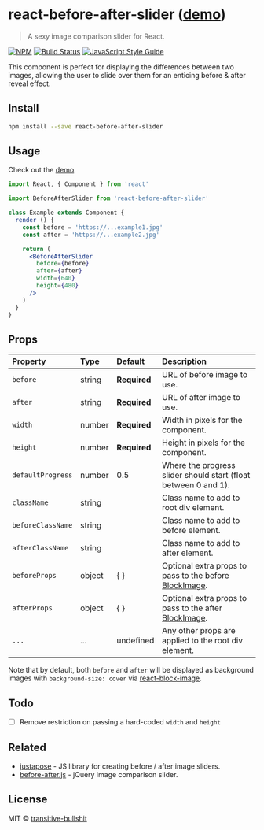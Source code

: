 # react-before-after-slider ([demo](https://transitive-bullshit.github.io/react-before-after-slider/))

> A sexy image comparison slider for React.

[![NPM](https://img.shields.io/npm/v/react-before-after-slider.svg)](https://www.npmjs.com/package/react-before-after-slider) [![Build Status](https://travis-ci.com/transitive-bullshit/react-before-after-slider.svg?branch=master)](https://travis-ci.com/transitive-bullshit/react-before-after-slider) [![JavaScript Style Guide](https://img.shields.io/badge/code_style-standard-brightgreen.svg)](https://standardjs.com)

This component is perfect for displaying the differences between two images, allowing the user to slide over them for an enticing before & after reveal effect.

## Install

```bash
npm install --save react-before-after-slider
```

## Usage

Check out the [demo](https://transitive-bullshit.github.io/react-before-after-slider/).

```jsx
import React, { Component } from 'react'

import BeforeAfterSlider from 'react-before-after-slider'

class Example extends Component {
  render () {
    const before = 'https://...example1.jpg'
    const after = 'https://...example2.jpg'

    return (
      <BeforeAfterSlider
        before={before}
        after={after}
        width={640}
        height={480}
      />
    )
  }
}
```

## Props

| Property      | Type               | Default                               | Description                                                                                                                                  |
|:--------------|:-------------------|:--------------------------------------|:---------------------------------------------------------------------------------------------------------------------------------------------|
| `before`  | string           | **Required**                                  | URL of before image to use. |
| `after`   | string           | **Required**                                  | URL of after image to use. |
| `width`     | number           | **Required**                                  | Width in pixels for the component. |
| `height`     | number           | **Required**                                  | Height in pixels for the component. |
| `defaultProgress`     | number           | 0.5                                  | Where the progress slider should start (float between 0 and 1). |
| `className`     | string           |                                   | Class name to add to root div element.  |
| `beforeClassName`     | string           |                                   | Class name to add to before element.  |
| `afterClassName`     | string           |                                   | Class name to add to after element.  |
| `beforeProps`     | object           | { }                                  | Optional extra props to pass to the before [BlockImage](https://github.com/transitive-bullshit/react-block-image).  |
| `afterProps`     | object           | { }                                  | Optional extra props to pass to the after [BlockImage](https://github.com/transitive-bullshit/react-block-image).  |
| `...`           | ...              | undefined                            | Any other props are applied to the root div element. |

Note that by default, both `before` and `after` will be displayed as background images with `background-size: cover` via [react-block-image](https://github.com/transitive-bullshit/react-block-image).

## Todo

- [ ] Remove restriction on passing a hard-coded `width` and `height`

## Related

- [justapose](https://juxtapose.knightlab.com/) - JS library for creating before / after image sliders.
- [before-after.js](https://github.com/jotform/before-after.js) - jQuery image comparison slider.

## License

MIT © [transitive-bullshit](https://github.com/transitive-bullshit)
